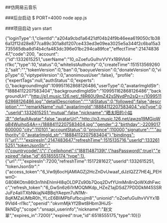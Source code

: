 ##仿网易云音乐


###后台启动
$ PORT=4000 node app.js

###项目启动
yarn start


{"loginType":1,"clientId":"a204a9cbd1a6421df04b24f9b46eea619050c1b386a12f12d28e877ca89c301a8d1207ce433ed3e09ea3025e5a344f2c6ba15a3735565dba8d14b4cfa483dc396e01bc294ca89fce","effectTime":2147483647,"code":200,
  "account":{"id":1332615251,"userName":"10_oZoefuGuIhvVVYx1B9Vld4-rl1kc","type":10,"status":0,"whitelistAuthority":0,"createTime":1515135692602,"salt":"","tokenVersion":0,"ban":0,"baoyueVersion":0,"donateVersion":0,"vipType":0,"viptypeVersion":0,"anonimousUser":false},
  "profile":{"expertTags":null,"authStatus":0,"experts":{},"backgroundImgId":109951162868126486,"userType":0,"avatarImgIdStr":"18884112207583404","backgroundImgIdStr":"109951162868126486","backgroundUrl":"http://p1.music.126.net/_f8R60U9mZ42sSNvdPn2sQ==/109951162868126486.jpg","detailDescription":"","djStatus":0,"followed":false,"description":"","remarkName":null,"avatarImgId":18884112207583404,"vipType":0,"userId":1332615251,"mutual":false,"nickname":"晒太阳的小姑凉","defaultAvatar":false,"avatarUrl":"http://p3.music.126.net/awzp19MGioWqB4WuihqS4A==/18884112207583404.jpg","gender":2,"birthday":-2209017600000,"city":110101,"accountStatus":0,"province":110000,"signature":"","authority":0,"avatarImgId_str":"18884112207583404"},"bindings":[{"url":"","expiresIn":2147483647,"refreshTime":1515135716,"userId":1332615251,"tokenJsonStr":"{\"countrycode\":\"\",\"cellphone\":\"18811487139\",\"hasPassword\":true}","expired":false,"id":6518555174,"type":1},
             {"url":"","expiresIn":7200,"refreshTime":1517281627,"userId":1332615251,                  "tokenJsonStr":"{\"access_token\":\"6_Vw9j6ocHjAMlAGZj2HcZnDvUwaaf_dJzlQZZ7HE4j_PEHwnO-G808KOtm86t3n1hhEhlmHl8qOLDPZs90b7Qoq2DvfYUmMn8nQoWXdhFwcc\",\"refresh_token\":\"6_GwSn6z6i1rMOQMKdp_HZeZ1ajDSdZ7PDDDkM45SSRJuFz4aIiTXbNkiajN4BBqYAepm7uN1Mr-8qKMZaUMbR0h_YLcE6BliMPbFufbcujm8\",\"unionid\":\"oZoefuGuIhvVVYx1B9Vld4-rl1kc\",\"openid\":\"okvmMjkYf2Bwt8Hbm3HiJS-8kNDg\",\"scope\":\"snsapi_userinfo\",\"nickname\":\"赵文翠\",\"expires_in\":7200}","expired":true,"id":6518555175,"type":10}]}